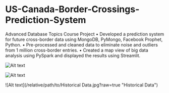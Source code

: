 # US-Canada-Border-Crossings-Prediction-System
Advanced Database Topics Course Project
• Developed a prediction system for future cross-border data using MongoDB, PyMongo, Facebook Prophet, Python.
• Pre-processed and cleaned data to eliminate noise and outliers from 1 million cross-border entries.
• Created a map view of big data analysis using PySpark and displayed the results using Streamlit.

![Alt text](/relative/path/to/map.jpg?raw=true "Map View")

![Alt text](/relative/path/to/Forecast.jpg?raw=true "Forecasting of the facebook prophet model")

![Alt text](/relative/path/to/Historical Data.jpg?raw=true "Historical Data")
